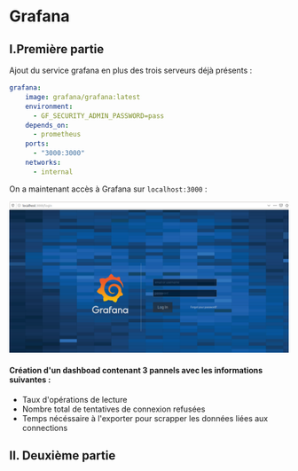 # Grafana

## I.Première partie
Ajout du service grafana en plus des trois serveurs déjà présents :
```yaml
grafana:
    image: grafana/grafana:latest
    environment:
      - GF_SECURITY_ADMIN_PASSWORD=pass
    depends_on:
      - prometheus
    ports:
      - "3000:3000"
    networks:
      - internal
```

On a maintenant accès à Grafana sur ```localhost:3000``` : 

!['Alert config'](https://github.com/BouBooo/AdminBDD/blob/master/img/graf.PNG "Alert")


#### Création d'un dashboad contenant 3 pannels avec les informations suivantes :
- Taux d'opérations de lecture
- Nombre total de tentatives de connexion refusées
- Temps nécéssaire à l'exporter pour scrapper les données liées aux connections








## II. Deuxième partie
